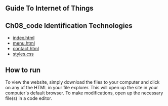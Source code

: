 ## Guide To Internet of Things
## Ch08_code Identification Technologies

+ [index.html](./index.html)
+ [menu.html](./menu.html)
+ [contact.html](./contact.html)
+ [styles.css](./styles.css)


## How to run

To view the website, simply download the files to your computer and click on any of the HTML in your file explorer. This will open up the site in your computer's default browser. To make modifications, open up the necessary file(s) in a code editor.
